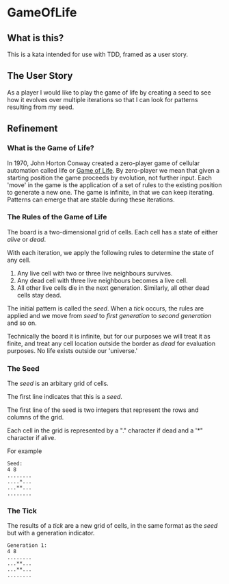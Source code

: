 # GameOfLife

## What is this?

This is a kata intended for use with TDD, framed as a user story.

## The User Story

As a player I would like to play the game of life by creating a seed to see how it evolves over multiple iterations so that I can look for patterns resulting from my seed.

## Refinement

### What is the Game of Life?

In 1970, John Horton Conway created a zero-player game of cellular automation called life or [Game of Life](https://en.wikipedia.org/wiki/Conway%27s_Game_of_Life). By zero-player we mean that given a starting position the game proceeds by evolution, not further input. Each 'move' in the game is the application of a set of rules to the existing position to generate a new one. The game is infinite, in that we can keep iterating. Patterns can emerge that are stable during these iterations.

### The Rules of the Game of Life

The board is a two-dimensional grid of cells. Each cell has a state of either *alive* or *dead*.

With each iteration, we apply the following rules to determine the state of any cell.

1. Any live cell with two or three live neighbours survives.
2. Any dead cell with three live neighbours becomes a live cell.
3. All other live cells die in the next generation. Similarly, all other dead cells stay dead.

The initial pattern is called the *seed*. When a *tick* occurs, the rules are applied and we move from *seed* to *first generation* to *second generation* and so on.

Technically the board it is infinite, but for our purposes we will treat it as finite, and treat any cell location outside the border as *dead* for evaluation purposes. No life exists outside our 'universe.'

### The Seed

The *seed* is an arbitary grid of cells.

The first line indicates that this is a *seed*.

The first line of the seed is two integers that represent the rows and columns of the grid.

Each cell in the grid is represented by a "." character if dead and a '*" character if alive.

For example


```
Seed:
4 8 
........
....*...
...**...
........

```


### The Tick

The results of a *tick* are a new grid of cells, in the same format as the *seed* but with a generation indicator.

```
Generation 1:
4 8
........
...**...
...**...
........
```







